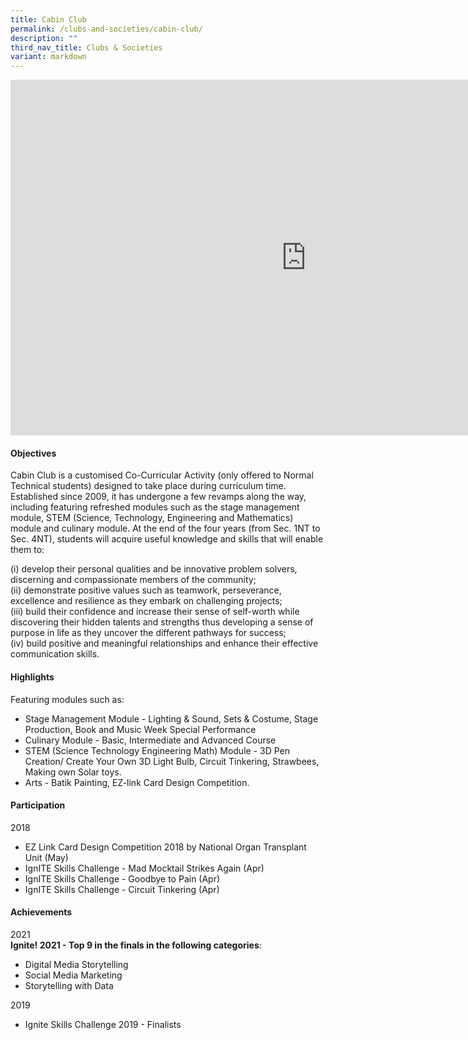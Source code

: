 ```yaml
---
title: Cabin Club
permalink: /clubs-and-societies/cabin-club/
description: ""
third_nav_title: Clubs & Societies
variant: markdown
---
```

<iframe allowfullscreen="true" height="569" width="945" frameborder="0" src="https://docs.google.com/presentation/d/e/2PACX-1vSWokikuW72eE5YV-lYcMU--1dAgPCbGD3itNaU5ba4h-Wt30DMaYr9fld69ewhDw/pubembed?start=true&amp;loop=true&amp;delayms=3000"></iframe>

#### Objectives

Cabin Club is a customised Co-Curricular Activity (only offered to Normal Technical students) designed to take place during curriculum time. Established since 2009, it has undergone a few revamps along the way, including featuring refreshed modules such as the stage management module, STEM (Science, Technology, Engineering and Mathematics) module and culinary module. At the end of the four years (from Sec. 1NT to Sec. 4NT), students will acquire useful knowledge and skills that will enable them to:

(i) develop their personal qualities and be innovative problem solvers, discerning and compassionate members of the community;<br>
(ii) demonstrate positive values such as teamwork, perseverance, excellence and resilience as they embark on challenging projects;<br>
(iii) build their confidence and increase their sense of self-worth while discovering their hidden talents and strengths thus developing a sense of purpose in life as they uncover the different pathways for success;<br>
(iv) build positive and meaningful relationships and enhance their effective communication skills.

#### Highlights

Featuring modules such as:<br>
*   Stage Management Module - Lighting &amp; Sound, Sets &amp; Costume, Stage Production, Book and Music Week Special Performance
*   Culinary Module - Basic, Intermediate and Advanced Course
*   STEM (Science Technology Engineering Math) Module - 3D Pen Creation/ Create Your Own 3D Light Bulb, Circuit Tinkering, Strawbees, Making own Solar toys.
*   Arts - Batik Painting, EZ-link Card Design Competition.

#### Participation

2018<br>
*   EZ Link Card Design Competition 2018 by National Organ Transplant Unit (May)
*   IgnITE Skills Challenge - Mad Mocktail Strikes Again (Apr)
*   IgnITE Skills Challenge - Goodbye to Pain (Apr)
*   IgnITE Skills Challenge - Circuit Tinkering (Apr)

#### Achievements

2021  <br>
**Ignite! 2021 - Top 9 in the finals in the following categories**:<br>
*   Digital Media Storytelling&nbsp;
*   Social Media Marketing&nbsp;
*   Storytelling with Data&nbsp;  
    
2019<br>
*   Ignite Skills Challenge 2019 - Finalists